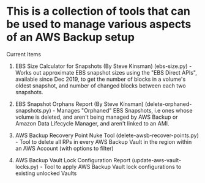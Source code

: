# This is a collection of tools that can be used to manage various aspects of an AWS Backup setup

Current Items

1. EBS Size Calculator for Snapshots (By Steve Kinsman) (ebs-size.py) - Works out approximate EBS snapshot sizes using the "EBS Direct APIs", available since Dec 2019, to get the number of blocks in a volume's oldest snapshot, and number of changed blocks between each two snapshots.

2. EBS Snapshot Orphans Report (By Steve Kinsman) (delete-orphaned-snapshots.py) - Manages "Orphaned" EBS Snapshots, i.e ones whose volume is deleted, and aren't being managed by AWS Backup or Amazon Data Lifecycle Manager, and aren't linked to an AMI.

3. AWS Backup Recovery Point Nuke Tool (delete-awsb-recover-points.py) - Tool to delete all RPs in every AWS Backup Vault in the region within an AWS Account (with options to filter)

4. AWS Backup Vault Lock Configuration Report (update-aws-vault-locks.py) - Tool to apply AWS Backup Vault lock configurations to existing unlocked Vaults
